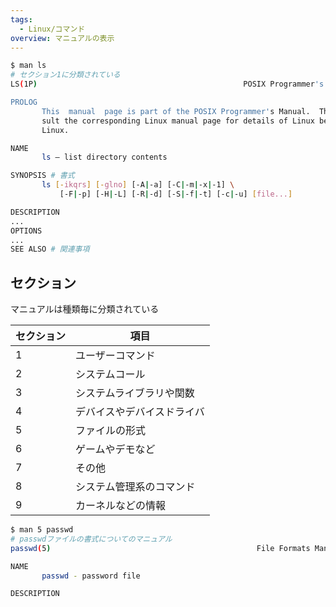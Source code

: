 ```yaml
---
tags:
  - Linux/コマンド
overview: マニュアルの表示
---
```

```bash
$ man ls
# セクション1に分類されている
LS(1P)                                              POSIX Programmer's Manual                                             LS(1P)

PROLOG
       This  manual  page is part of the POSIX Programmer's Manual.  The Linux implementation of this interface may differ (con‐
       sult the corresponding Linux manual page for details of Linux behavior), or the  interface  may  not  be  implemented  on
       Linux.

NAME
       ls — list directory contents

SYNOPSIS # 書式
       ls [-ikqrs] [-glno] [-A|-a] [-C|-m|-x|-1] \
           [-F|-p] [-H|-L] [-R|-d] [-S|-f|-t] [-c|-u] [file...]

DESCRIPTION
...
OPTIONS
...
SEE ALSO # 関連事項
```
## セクション
マニュアルは種類毎に分類されている

| セクション | 項目            |
| ----- | ------------- |
| 1     | ユーザーコマンド      |
| 2     | システムコール       |
| 3     | システムライブラリや関数  |
| 4     | デバイスやデバイスドライバ |
| 5     | ファイルの形式       |
| 6     | ゲームやデモなど      |
| 7     | その他           |
| 8     | システム管理系のコマンド  |
| 9     | カーネルなどの情報     |
```bash
$ man 5 passwd
# passwdファイルの書式についてのマニュアル
passwd(5)                                              File Formats Manual                                             passwd(5)

NAME
       passwd - password file

DESCRIPTION
```